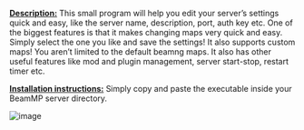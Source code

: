 <ins>**Description:**</ins> This small program will help you edit your server’s settings quick and easy, like the server name, description, port, auth key etc. One of the biggest features is that it makes changing maps very quick and easy. Simply select the one you like and save the settings! It also supports custom maps! You aren’t limited to the default beamng maps. It also has other useful features like mod and plugin management, server start-stop, restart timer etc.

<ins>**Installation instructions:**</ins> Simply copy and paste the executable inside your BeamMP server directory.

![image](https://user-images.githubusercontent.com/55713334/162730356-0f41596f-90c4-4159-97a5-ca0f8bd6a4f4.png)

